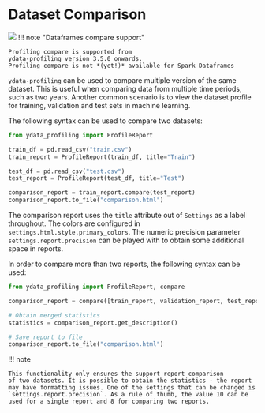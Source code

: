 # Dataset Comparison

<img referrerpolicy="no-referrer-when-downgrade" src="https://static.scarf.sh/a.png?x-pxid=baa0e45f-0c03-4190-9646-9d8ea2640ba2" />
!!! note "Dataframes compare support"

    Profiling compare is supported from
    ydata-profiling version 3.5.0 onwards.
    Profiling compare is not *(yet!)* available for Spark Dataframes

`ydata-profiling` can be used to compare multiple version of the same
dataset. This is useful when comparing data from multiple time periods,
such as two years. Another common scenario is to view the dataset
profile for training, validation and test sets in machine learning.

The following syntax can be used to compare two datasets:

``` python linenums="1" title="Comparing 2 datasets"
from ydata_profiling import ProfileReport

train_df = pd.read_csv("train.csv")
train_report = ProfileReport(train_df, title="Train")

test_df = pd.read_csv("test.csv")
test_report = ProfileReport(test_df, title="Test")

comparison_report = train_report.compare(test_report)
comparison_report.to_file("comparison.html")
```

The comparison report uses the `title` attribute out of `Settings` as a
label throughout. The colors are configured in
`settings.html.style.primary_colors`. The numeric precision parameter
`settings.report.precision` can be played with to obtain some additional
space in reports.

In order to compare more than two reports, the following syntax can be
used:

``` python linenums="1" title="Comparing more than 2 datasets"
from ydata_profiling import ProfileReport, compare

comparison_report = compare([train_report, validation_report, test_report])

# Obtain merged statistics
statistics = comparison_report.get_description()

# Save report to file
comparison_report.to_file("comparison.html")
```

!!! note

    This functionality only ensures the support report comparison
    of two datasets. It is possible to obtain the statistics - the report
    may have formatting issues. One of the settings that can be changed is
    `settings.report.precision`. As a rule of thumb, the value 10 can be
    used for a single report and 8 for comparing two reports.
